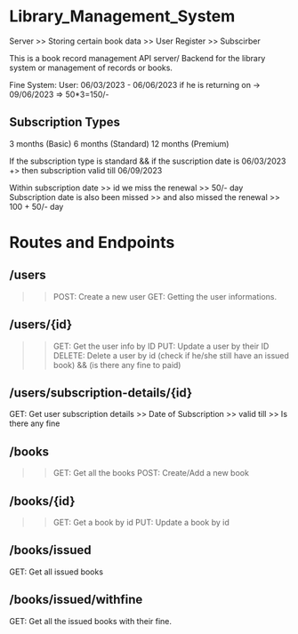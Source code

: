 # Library_Management_System

Server  >> Storing certain book data
        >> User Register
        >> Subscirber
    

This is a book record management API server/ Backend for the library system or management of records or books.

Fine System:
User: 06/03/2023 - 06/06/2023
if he is returning on -> 09/06/2023 => 50*3=150/-


## Subscription Types
3 months (Basic)
6 months (Standard)
12 months (Premium)

If the subscription type is standard && if the suscription date is 06/03/2023
+> then subscription valid till 06/09/2023

Within subscription date >> id we miss the renewal >> 50/- day
Subscription date is also been missed >> and also missed the renewal >> 100 + 50/- day


# Routes and Endpoints

## /users
>> POST: Create a new user 
>> GET: Getting the user informations.

## /users/{id}
>> GET: Get the user info by ID
>> PUT: Update a user by their ID
DELETE: Delete a user by id (check if he/she still have an issued book) && (is there any fine to paid)

## /users/subscription-details/{id}
GET: Get user subscription details
         >> Date of Subscription
         >> valid till
         >> Is there any fine

## /books
>> GET: Get all the books
POST: Create/Add a new book 

## /books/{id}
>> GET: Get a book by id
PUT: Update a book by id

## /books/issued
GET: Get all issued books

## /books/issued/withfine
GET: Get all the issued books with their fine.
